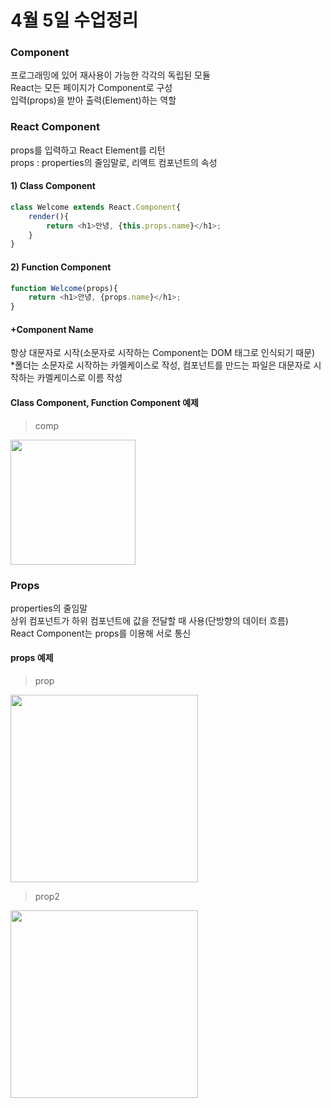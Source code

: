 # 4월 5일 수업정리

### Component
프로그래밍에 있어 재사용이 가능한 각각의 독립된 모듈  
React는 모든 페이지가 Component로 구성  
입력(props)을 받아 출력(Element)하는 역할

### React Component
props를 입력하고 React Element를 리턴  
props : properties의 줄임말로, 리액트 컴포넌트의 속성 

#### 1) Class Component
```javascript
class Welcome extends React.Component{
	render(){
		return <h1>안녕, {this.props.name}</h1>;
	}
}
```
#### 2) Function Component
```javascript
function Welcome(props){
 	return <h1>안녕, {props.name}</h1>;
}
```

#### +Component Name
항상 대문자로 시작(소문자로 시작하는 Component는 DOM 태그로 인식되기 때문)  
*폴더는 소문자로 시작하는 카멜케이스로 작성, 컴포넌트를 만드는 파일은 대문자로 시작하는 카멜케이스로 이름 작성

#### Class Component, Function Component 예제
> comp

<img src="https://github.com/min-young417/WebP/assets/122364547/00420163-7532-474f-a84c-1e07c15c59d2" width="200"/>

### Props
properties의 줄임말  
상위 컴포넌트가 하위 컴포넌트에 값을 전달할 때 사용(단방향의 데이터 흐름)  
React Component는 props를 이용해 서로 통신  

#### props 예제
> prop

<img src="https://github.com/min-young417/WebP/assets/122364547/65cffd2c-afd9-475b-a9be-dfc459ca04b9" width="300"/>

> prop2

<img src="https://github.com/min-young417/WebP/assets/122364547/7e5c3d4b-793c-4a54-8aaf-0b8abceda880" width="300"/>
